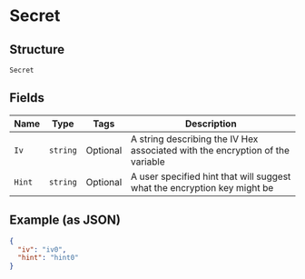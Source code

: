 
# Secret

## Structure

`Secret`

## Fields

| Name | Type | Tags | Description |
|  --- | --- | --- | --- |
| `Iv` | `string` | Optional | A string describing the IV Hex associated with the encryption of the variable |
| `Hint` | `string` | Optional | A user specified hint that will suggest what the encryption key might be |

## Example (as JSON)

```json
{
  "iv": "iv0",
  "hint": "hint0"
}
```

